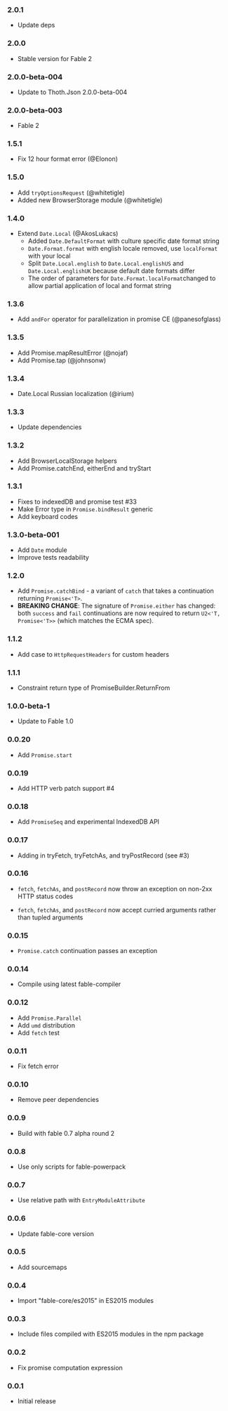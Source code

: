 ### 2.0.1

* Update deps

### 2.0.0

* Stable version for Fable 2

### 2.0.0-beta-004

* Update to Thoth.Json 2.0.0-beta-004

### 2.0.0-beta-003

* Fable 2

### 1.5.1

* Fix 12 hour format error (@Elonon)

### 1.5.0

* Add `tryOptionsRequest` (@whitetigle)
* Added new BrowserStorage module (@whitetigle)

### 1.4.0

* Extend `Date.Local` (@AkosLukacs)
  * Added `Date.DefaultFormat` with culture specific date format string
  * `Date.Format.format` with english locale removed, use `localFormat` with your local
  * Split `Date.Local.english` to `Date.Local.englishUS` and `Date.Local.englishUK` because default date formats differ
  * The order of parameters for `Date.Format.localFormat`changed to allow partial application of local and format string

### 1.3.6

* Add `andFor` operator for parallelization in promise CE (@panesofglass)

### 1.3.5

* Add Promise.mapResultError (@nojaf)
* Add Promise.tap (@johnsonw)

### 1.3.4

* Date.Local Russian localization (@irium)

### 1.3.3

* Update dependencies

### 1.3.2

* Add BrowserLocalStorage helpers
* Add Promise.catchEnd, eitherEnd and tryStart

### 1.3.1

* Fixes to indexedDB and promise test #33
* Make Error type in `Promise.bindResult` generic
* Add keyboard codes

### 1.3.0-beta-001

* Add `Date` module
* Improve tests readability

### 1.2.0

* Add `Promise.catchBind` - a variant of `catch` that takes a continuation returning `Promise<'T>`.
* **BREAKING CHANGE**: The signature of `Promise.either` has changed: both `success` and `fail` continuations are now required to return `U2<'T, Promise<'T>>` (which matches the ECMA spec).

### 1.1.2

* Add case to `HttpRequestHeaders` for custom headers

### 1.1.1

* Constraint return type of PromiseBuilder.ReturnFrom

### 1.0.0-beta-1

* Update to Fable 1.0

### 0.0.20

* Add `Promise.start`

### 0.0.19

* Add HTTP verb patch support #4

### 0.0.18

* Add `PromiseSeq` and experimental IndexedDB API

### 0.0.17

* Adding in tryFetch, tryFetchAs, and tryPostRecord (see #3)

### 0.0.16

* `fetch`, `fetchAs`, and `postRecord` now throw an exception on non-2xx HTTP status codes

* `fetch`, `fetchAs`, and `postRecord` now accept curried arguments rather than tupled arguments

### 0.0.15

* `Promise.catch` continuation passes an exception

### 0.0.14

* Compile using latest fable-compiler

### 0.0.12

* Add `Promise.Parallel`
* Add `umd` distribution
* Add `fetch` test

### 0.0.11

* Fix fetch error

### 0.0.10

* Remove peer dependencies

### 0.0.9

* Build with fable 0.7 alpha round 2

### 0.0.8

* Use only scripts for fable-powerpack

### 0.0.7

* Use relative path with `EntryModuleAttribute`

### 0.0.6

* Update fable-core version

### 0.0.5

* Add sourcemaps

### 0.0.4

* Import "fable-core/es2015" in ES2015 modules

### 0.0.3

* Include files compiled with ES2015 modules in the npm package

### 0.0.2

* Fix promise computation expression

### 0.0.1

* Initial release
